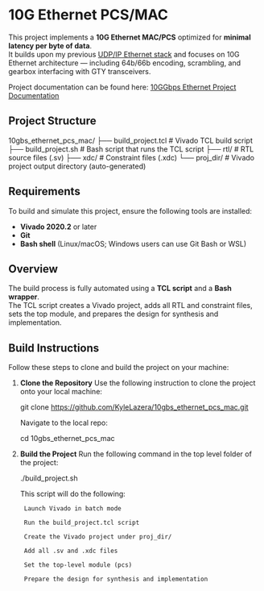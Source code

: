 # 10G Ethernet PCS/MAC

This project implements a **10G Ethernet MAC/PCS** optimized for **minimal latency per byte of data**.  
It builds upon my previous [UDP/IP Ethernet stack](https://github.com/KyleLazera/udp-ip-mac-core) and focuses on 10G Ethernet architecture — including 64b/66b encoding, scrambling, and gearbox interfacing with GTY transceivers.

Project documentation can be found here: [10GGbps Ethernet Project Documentation](https://docs.google.com/document/d/1BccegNxokFsk6skow2dmSL8w7UbbWKO5YEqboq8Fin8/edit?tab=t.0)

## Project Structure

10gbs_ethernet_pcs_mac/
├── build_project.tcl               # Vivado TCL build script
├── build_project.sh                # Bash script that runs the TCL script
├── rtl/                            # RTL source files (.sv)
├── xdc/                            # Constraint files (.xdc)
└── proj_dir/                       # Vivado project output directory (auto-generated)

## Requirements

To build and simulate this project, ensure the following tools are installed:

- **Vivado 2020.2** or later  
- **Git**  
- **Bash shell** (Linux/macOS; Windows users can use Git Bash or WSL)

## Overview

The build process is fully automated using a **TCL script** and a **Bash wrapper**.  
The TCL script creates a Vivado project, adds all RTL and constraint files, sets the top module, and prepares the design for synthesis and implementation.

## Build Instructions

Follow these steps to clone and build the project on your machine:

1. **Clone the Repository**
    Use the following instruction to clone the project onto your local machine:

    git clone https://github.com/KyleLazera/10gbs_ethernet_pcs_mac.git

    Navigate to the local repo:
    
    cd 10gbs_ethernet_pcs_mac

2. **Build the Project**
    Run the following command in the top level folder of the project:

    ./build_project.sh

    This script will do the following: 

        Launch Vivado in batch mode

        Run the build_project.tcl script

        Create the Vivado project under proj_dir/

        Add all .sv and .xdc files

        Set the top-level module (pcs)

        Prepare the design for synthesis and implementation
